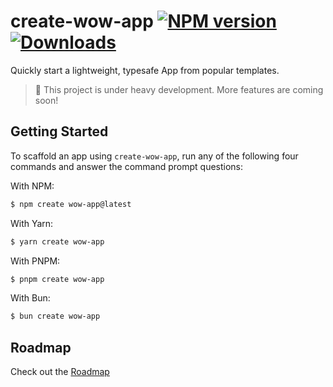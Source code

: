 # create-wow-app [![NPM version][npm-image]][npm-url] [![Downloads][downloads-image]][npm-url]

Quickly start a lightweight, typesafe App from popular templates.

> 🚧 This project is under heavy development. More features are coming soon!

## Getting Started
To scaffold an app using `create-wow-app`, run any of the following four commands and answer the command prompt questions:

With NPM:

```bash
$ npm create wow-app@latest
```

With Yarn:

```bash
$ yarn create wow-app
```

With PNPM:

```bash
$ pnpm create wow-app
```

With Bun:

```bash
$ bun create wow-app
```


[downloads-image]: https://img.shields.io/npm/dm/create-wow-app?color=364fc7&logoColor=364fc7
[npm-url]: https://npmjs.com/package/create-wow-app
[npm-image]: https://img.shields.io/npm/v/create-wow-app?color=0b7285&logoColor=0b7285

## Roadmap

Check out the [Roadmap](https://github.com/leon-fong/create-wow-app/issues/1)
